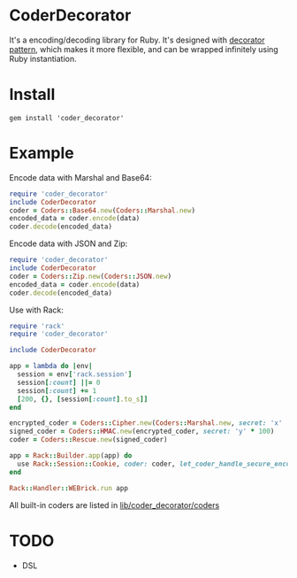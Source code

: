 # CoderDecorator

It's a encoding/decoding library for Ruby. It's designed with [decorator pattern](https://en.wikipedia.org/wiki/Decorator_pattern), which makes it more flexible, and can be wrapped infinitely using Ruby instantiation.

# Install

```
gem install 'coder_decorator'
```

# Example

Encode data with Marshal and Base64:

```ruby
require 'coder_decorator'
include CoderDecorator
coder = Coders::Base64.new(Coders::Marshal.new)
encoded_data = coder.encode(data)
coder.decode(encoded_data)
```

Encode data with JSON and Zip:

```ruby
require 'coder_decorator'
include CoderDecorator
coder = Coders::Zip.new(Coders::JSON.new)
encoded_data = coder.encode(data)
coder.decode(encoded_data)
```

Use with Rack:

```ruby
require 'rack'
require 'coder_decorator'

include CoderDecorator

app = lambda do |env|
  session = env['rack.session']
  session[:count] ||= 0
  session[:count] += 1
  [200, {}, [session[:count].to_s]]
end

encrypted_coder = Coders::Cipher.new(Coders::Marshal.new, secret: 'x'  *100)
signed_coder = Coders::HMAC.new(encrypted_coder, secret: 'y' * 100)
coder = Coders::Rescue.new(signed_coder)

app = Rack::Builder.app(app) do
  use Rack::Session::Cookie, coder: coder, let_coder_handle_secure_encoding: true
end

Rack::Handler::WEBrick.run app
```

All built-in coders are listed in [lib/coder_decorator/coders](/tonytonyjan/coder_decorator/tree/master/lib/coder_decorator/coders)

# TODO

- DSL
